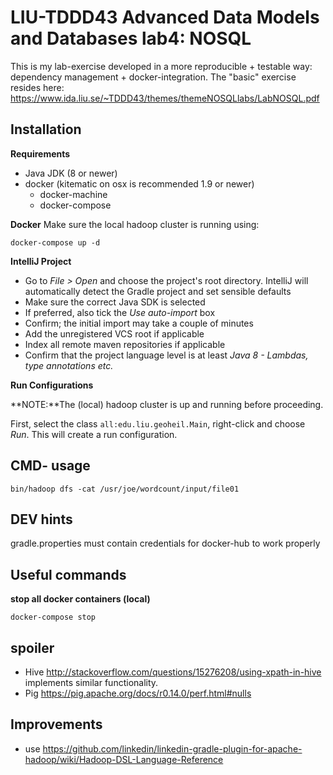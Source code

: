 # LIU-TDDD43 Advanced Data Models and Databases lab4: NOSQL
This is my lab-exercise developed in a more reproducible + testable way: dependency management + docker-integration.
The "basic" exercise resides here: https://www.ida.liu.se/~TDDD43/themes/themeNOSQLlabs/LabNOSQL.pdf

## Installation

**Requirements**

  - Java JDK (8 or newer)
  - docker (kitematic on osx is recommended 1.9 or newer)
    - docker-machine
    - docker-compose
    
**Docker**
Make sure the local hadoop cluster is running using: 
```
docker-compose up -d
```

**IntelliJ Project**

 - Go to *File > Open* and choose the project's root directory. IntelliJ will automatically detect the Gradle project and set sensible defaults
 - Make sure the correct Java SDK is selected
 - If preferred, also tick the *Use auto-import* box
 - Confirm; the initial import may take a couple of minutes
 - Add the unregistered VCS root if applicable
 - Index all remote maven repositories if applicable
 - Confirm that the project language level is at least *Java 8 - Lambdas, type annotations etc.*
 
**Run Configurations**

**NOTE:**The (local) hadoop cluster is up and running before proceeding.

First, select the class `all:edu.liu.geoheil.Main`, right-click and choose *Run*.
This will create a run configuration. 
 
## CMD- usage
```
bin/hadoop dfs -cat /usr/joe/wordcount/input/file01 
```
## DEV hints
gradle.properties must contain credentials for docker-hub to work properly

## Useful commands

**stop all docker containers (local)**
```
docker-compose stop
```


## spoiler
  - Hive http://stackoverflow.com/questions/15276208/using-xpath-in-hive implements similar functionality.
  - Pig https://pig.apache.org/docs/r0.14.0/perf.html#nulls

## Improvements
  - use https://github.com/linkedin/linkedin-gradle-plugin-for-apache-hadoop/wiki/Hadoop-DSL-Language-Reference
